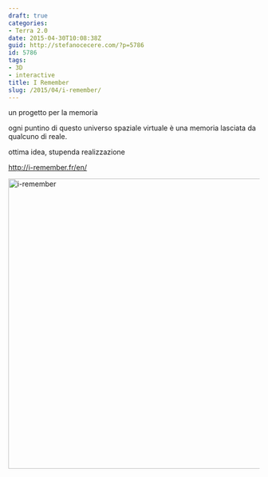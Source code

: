 ```yaml
---
draft: true
categories:
- Terra 2.0
date: 2015-04-30T10:08:38Z
guid: http://stefanocecere.com/?p=5786
id: 5786
tags:
- 3D
- interactive
title: I Remember
slug: /2015/04/i-remember/
---
```


un progetto per la memoria

ogni puntino di questo universo spaziale virtuale è una memoria lasciata da qualcuno di reale.

ottima idea, stupenda realizzazione

<http://i-remember.fr/en/>

[<img class="alignnone size-full wp-image-5787" src="http://stefanocecere.com/wp-content/uploads/sites/3/2015/04/i-remember.jpg" alt="i-remember" width="902" height="581" srcset="http://stefanocecere.com/wp-content/uploads/sites/3/2015/04/i-remember.jpg 902w, http://stefanocecere.com/wp-content/uploads/sites/3/2015/04/i-remember-300x193.jpg 300w" sizes="(max-width: 902px) 100vw, 902px" />](http://i-remember.fr/en/)